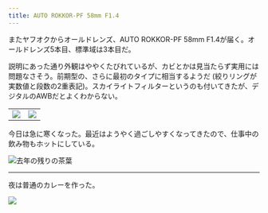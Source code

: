 ```yaml
---
title: AUTO ROKKOR-PF 58mm F1.4
---
```


またヤフオクからオールドレンズ、AUTO ROKKOR-PF 58mm F1.4が届く。オールドレンズ5本目、標準域は3本目だ。

説明にあった通り外観はややくたびれているが、カビとかは見当たらず実用には問題なさそう。前期型の、さらに最初のタイプに相当するようだ (絞りリングが実数値と段数の2重表記)。スカイライトフィルターというのも付いてきたが、デジタルのAWBだとよくわからない。

<table>
  <tr>
    <td><img src="https://photos.apkas.net/medium/202410/20241009-113746.webp" /></td>
    <td><img src="https://photos.apkas.net/medium/202410/20241009-113824.webp" /></td>
  </tr>
</table>

今日は急に寒くなった。最近はようやく過ごしやすくなってきたので、仕事中の飲み物もホットにしている。

![去年の残りの茶葉](https://photos.apkas.net/medium/202410/20241009-134629.webp)

---

夜は普通のカレーを作った。

![](https://photos.apkas.net/medium/202410/20241009-190910.webp)
